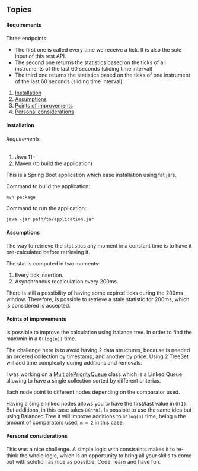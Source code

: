 ## Topics

#### Requirements
Three endpoints:
- The first one is called every time we receive a tick. It is also the sole input of this rest API.
- The second one returns the statistics based on the ticks of all instruments of the last 60 seconds
(sliding time interval)
- The third one returns the statistics based on the ticks of one instrument of the last 60 seconds
(sliding time interval).


1. [Installation](#installation)
2. [Assumptions](#assumptions)
3. [Points of improvements](#points-of-improvements)
4. [Personal considerations](#personal-considerations)

#### Installation

###### Requirements
1. Java 11+
2. Maven (to build the application)

This is a Spring Boot application which ease installation using fat jars.

Command to build the application:
```
mvn package
``` 
Command to run the application:

```
java -jar path/to/application.jar
``` 


#### Assumptions

The way to retrieve the statistics any moment in a constant time is to have it pre-calculated before retrieving it.

The stat is computed in two moments:
1. Every tick insertion.
2. Asynchronous recalculation every 200ms.

There is still a possibility of having some expired ticks during the 200ms window. Therefore, is possible to retrieve a stale statistic for 200ms, which is considered is accepted.

#### Points of improvements

Is possible to improve the calculation using balance tree. In order to find the max/min in a `O(log(n))` time.

The challenge here is to avoid having 2 data structures, because is needed an ordered collection by timestamp, and another by price. Using 2 TreeSet will add time complexity during additions and removals.

I was working on a [MultiplePriorityQueue](src/test/java/com/example/financialindexes/experimental/MultiplePriorityQueue.java) class which is a Linked Queue allowing to have a single collection sorted by different criterias.
 
Each node point to different nodes depending on the comparator used. 

Having a single linked nodes allows you to have the first/last value in `O(1)`. But additions, in this case takes `O(n*n)`. Is possible to use the same idea but using Balanced Tree it will improve additions to `m*log(n)` time, being `m` the amount of comparators used, `m = 2` in this case.

#### Personal considerations

This was a nice challenge. A simple logic with constraints makes it to re-think the whole logic, which is an opportunity to bring all your skills to come out with solution as nice as possible. Code, learn and have fun.
